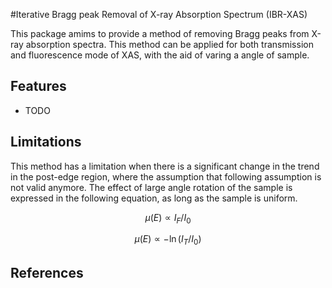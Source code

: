 #Iterative Bragg peak Removal of X-ray Absorption Spectrum (IBR-XAS)

This package amims to provide a method of removing Bragg peaks from X-ray absorption spectra.
This method can be applied for both transmission and fluorescence mode of XAS, with the aid of varing a angle of sample.

<!-- .. image:: https://img.shields.io/pypi/v/ibr_xas.svg -->
<!-- :target: https://pypi.python.org/pypi/ibr_xas -->
<!---->
<!-- .. image:: https://img.shields.io/travis/Ameyanagi/ibr_xas.svg -->
<!-- :target: https://travis-ci.com/Ameyanagi/ibr_xas -->
<!---->
<!-- .. image:: https://readthedocs.org/projects/ibr-xas/badge/?version=latest -->
<!-- :target: https://ibr-xas.readthedocs.io/en/latest/?version=latest -->
<!-- :alt: Documentation Status -->
<!---->

## Features

-   TODO

## Limitations

This method has a limitation when there is a significant change in the trend in the post-edge region, where the assumption that following assumption is not valid anymore.
The effect of large angle rotation of the sample is expressed in the following equation, as long as the sample is uniform.

$$ \mu(E) \propto I_F/I_0$$

$$ \mu(E) \propto -\ln(I_T/I_0)$$

## References
